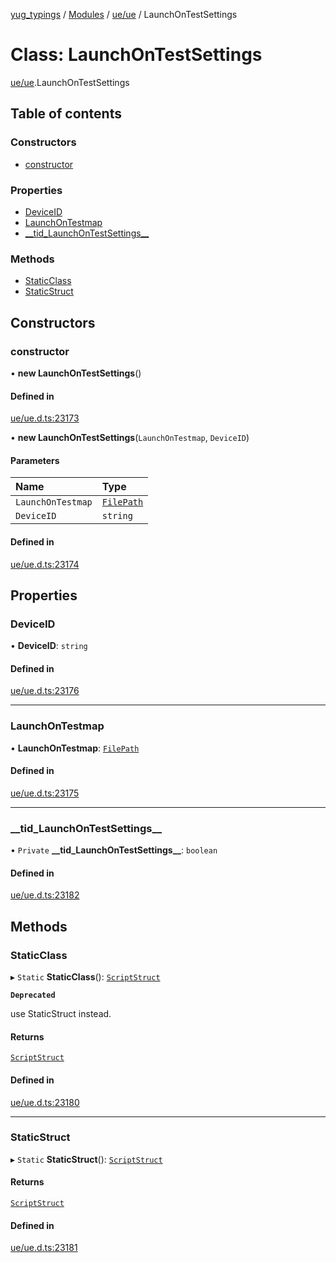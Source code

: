 [yug_typings](../README.md) / [Modules](../modules.md) / [ue/ue](../modules/ue_ue.md) / LaunchOnTestSettings

# Class: LaunchOnTestSettings

[ue/ue](../modules/ue_ue.md).LaunchOnTestSettings

## Table of contents

### Constructors

- [constructor](ue_ue.LaunchOnTestSettings.md#constructor)

### Properties

- [DeviceID](ue_ue.LaunchOnTestSettings.md#deviceid)
- [LaunchOnTestmap](ue_ue.LaunchOnTestSettings.md#launchontestmap)
- [\_\_tid\_LaunchOnTestSettings\_\_](ue_ue.LaunchOnTestSettings.md#__tid_launchontestsettings__)

### Methods

- [StaticClass](ue_ue.LaunchOnTestSettings.md#staticclass)
- [StaticStruct](ue_ue.LaunchOnTestSettings.md#staticstruct)

## Constructors

### constructor

• **new LaunchOnTestSettings**()

#### Defined in

[ue/ue.d.ts:23173](https://github.com/YugMetaverse/yug_typings/blob/b7d9b19/ue/ue.d.ts#L23173)

• **new LaunchOnTestSettings**(`LaunchOnTestmap`, `DeviceID`)

#### Parameters

| Name | Type |
| :------ | :------ |
| `LaunchOnTestmap` | [`FilePath`](ue_ue.FilePath.md) |
| `DeviceID` | `string` |

#### Defined in

[ue/ue.d.ts:23174](https://github.com/YugMetaverse/yug_typings/blob/b7d9b19/ue/ue.d.ts#L23174)

## Properties

### DeviceID

• **DeviceID**: `string`

#### Defined in

[ue/ue.d.ts:23176](https://github.com/YugMetaverse/yug_typings/blob/b7d9b19/ue/ue.d.ts#L23176)

___

### LaunchOnTestmap

• **LaunchOnTestmap**: [`FilePath`](ue_ue.FilePath.md)

#### Defined in

[ue/ue.d.ts:23175](https://github.com/YugMetaverse/yug_typings/blob/b7d9b19/ue/ue.d.ts#L23175)

___

### \_\_tid\_LaunchOnTestSettings\_\_

• `Private` **\_\_tid\_LaunchOnTestSettings\_\_**: `boolean`

#### Defined in

[ue/ue.d.ts:23182](https://github.com/YugMetaverse/yug_typings/blob/b7d9b19/ue/ue.d.ts#L23182)

## Methods

### StaticClass

▸ `Static` **StaticClass**(): [`ScriptStruct`](ue_ue.ScriptStruct.md)

**`Deprecated`**

use StaticStruct instead.

#### Returns

[`ScriptStruct`](ue_ue.ScriptStruct.md)

#### Defined in

[ue/ue.d.ts:23180](https://github.com/YugMetaverse/yug_typings/blob/b7d9b19/ue/ue.d.ts#L23180)

___

### StaticStruct

▸ `Static` **StaticStruct**(): [`ScriptStruct`](ue_ue.ScriptStruct.md)

#### Returns

[`ScriptStruct`](ue_ue.ScriptStruct.md)

#### Defined in

[ue/ue.d.ts:23181](https://github.com/YugMetaverse/yug_typings/blob/b7d9b19/ue/ue.d.ts#L23181)
